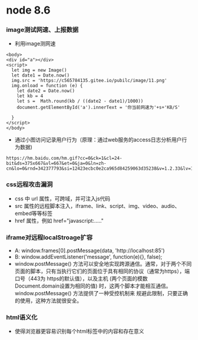 # node 8.6
### image测试网速、上报数据</br>
* 利用image测网速
```
<body>
<div id="a"></div>
<script>
  let img = new Image()
  let date1 = Date.now()
  img.src = 'https://c565784135.gitee.io/pubilc/image/11.png'
  img.onload = function (e) {
    let date2 = Date.now()
    let kb = 4
    let s =  Math.round(kb / ((date2 - date1)/1000))
    document.getElementById('a').innerText = '你当前网速为'+s+'KB/S'
    
  }
</script>
</body>
```
* 通过小图访问记录用户行为（原理：通过web服务的access日志分析用户行为数据)
```
https://hm.baidu.com/hm.gif?cc=0&ck=1&cl=24-bit&ds=375x667&vl=667&et=0&ja=0&ln=zh-cn&lo=0&rnd=342377793&si=12423ecbc0e2ca965d84259063d35238&v=1.2.33&lv=1&ct=!!&tt=%E7%99%BE%E5%BA%A6%E4%B8%80%E4%B8%8B&sn=52245
```
### css远程攻击漏洞</br>
* css 中 url 属性，可跨域，并可注入js代码
* src 属性的远程脚本注入，iframe、link、script、img、video、audio、embed等等标签
* href 属性，例如 href="javascript:....."
### iframe对远程localStroage扩容</br>
* A: window.frames[0].postMessage(data, 'http://localhost:85')
* B: window.addEventListener('message', function(e){}, false);
* window.postMessage() 方法可以安全地实现跨源通信。通常，对于两个不同页面的脚本，只有当执行它们的页面位于具有相同的协议（通常为https），端口号（443为   https的默认值），以及主机 (两个页面的模数 Document.domain设置为相同的值) 时，这两个脚本才能相互通信。window.postMessage() 方法提供了一种受控机制来   规避此限制，只要正确的使用，这种方法就很安全。
### html语义化</br>
* 使得浏览器更容易识别每个html标签中的内容和存在意义
